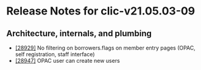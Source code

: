 
# Release Notes for clic-v21.05.03-09

## Architecture, internals, and plumbing

- [[28929]](http://bugs.koha-community.org/bugzilla3/show_bug.cgi?id=28929) No filtering on borrowers.flags on member entry pages (OPAC, self registration, staff interface)
- [[28947]](http://bugs.koha-community.org/bugzilla3/show_bug.cgi?id=28947) OPAC user can create new users


